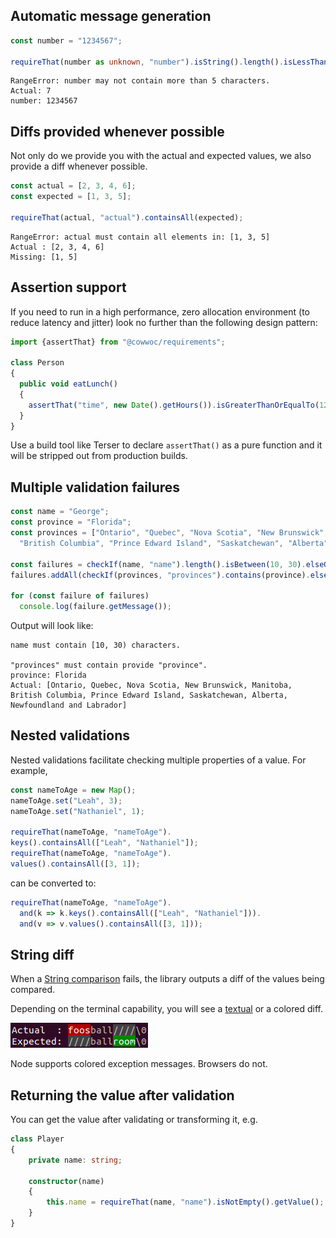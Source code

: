 ## Automatic message generation

```typescript
const number = "1234567";

requireThat(number as unknown, "number").isString().length().isLessThanOrEqualTo(5);
```

```text
RangeError: number may not contain more than 5 characters.
Actual: 7
number: 1234567
```

## Diffs provided whenever possible

Not only do we provide you with the actual and expected values, we also provide a diff whenever possible.

```typescript
const actual = [2, 3, 4, 6];
const expected = [1, 3, 5];

requireThat(actual, "actual").containsAll(expected);
```

```text
RangeError: actual must contain all elements in: [1, 3, 5]
Actual : [2, 3, 4, 6]
Missing: [1, 5]
```

## Assertion support

If you need to run in a high performance, zero allocation environment (to reduce latency and jitter) look no
further than the following design pattern:

```typescript
import {assertThat} from "@cowwoc/requirements";

class Person
{
  public void eatLunch()
  {
    assertThat("time", new Date().getHours()).isGreaterThanOrEqualTo(12, "noon").elseThrow();
  }
}
```

Use a build tool like Terser to declare `assertThat()` as a pure function and it will be stripped out from production builds.

## Multiple validation failures

```typescript
const name = "George";
const province = "Florida";
const provinces = ["Ontario", "Quebec", "Nova Scotia", "New Brunswick", "Manitoba",
  "British Columbia", "Prince Edward Island", "Saskatchewan", "Alberta", "Newfoundland and Labrador"];

const failures = checkIf(name, "name").length().isBetween(10, 30).elseGetFailures();
failures.addAll(checkIf(provinces, "provinces").contains(province).elseGetFailures());

for (const failure of failures)
  console.log(failure.getMessage());
```

Output will look like:

```
name must contain [10, 30) characters.

"provinces" must contain provide "province".
province: Florida
Actual: [Ontario, Quebec, Nova Scotia, New Brunswick, Manitoba, British Columbia, Prince Edward Island, Saskatchewan, Alberta, Newfoundland and Labrador]
```

## Nested validations

Nested validations facilitate checking multiple properties of a value. For example,

```typescript
const nameToAge = new Map();
nameToAge.set("Leah", 3);
nameToAge.set("Nathaniel", 1);

requireThat(nameToAge, "nameToAge").
keys().containsAll(["Leah", "Nathaniel"]);
requireThat(nameToAge, "nameToAge").
values().containsAll([3, 1]);
```

can be converted to:

```typescript
requireThat(nameToAge, "nameToAge").
  and(k => k.keys().containsAll(["Leah", "Nathaniel"])).
  and(v => v.values().containsAll([3, 1]));
```

## String diff

When
a [String comparison](https://cowwoc.github.io/requirements.js/4.0.7/docs/api/ObjectVerifier.html#isEqualTo)
fails, the library outputs a diff of the values being compared.

Depending on the terminal capability, you will see a [textual](Textual_Diff.md) or a colored diff.

![colored-diff-example4.png](colored-diff-example4.png)

Node supports colored exception messages. Browsers do not.

## Returning the value after validation

You can get the value after validating or transforming it, e.g.

```typescript
class Player
{
	private name: string;

	constructor(name)
	{
		this.name = requireThat(name, "name").isNotEmpty().getValue();
	}
}
```